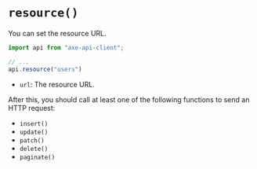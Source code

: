# `resource()`

You can set the resource URL. 

```ts
import api from "axe-api-client";

// ...
api.resource("users")
```

- `url`: The resource URL.

After this, you should call at least one of the following functions to send an HTTP request:

- `insert()`
- `update()`
- `patch()`
- `delete()`
- `paginate()`